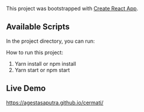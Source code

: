 This project was bootstrapped with [Create React App](https://github.com/facebook/create-react-app).

## Available Scripts

In the project directory, you can run:

How to run this project:

1. Yarn install or npm install
2. Yarn start or npm start


## Live Demo
https://agestasaputra.github.io/cermati/
